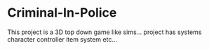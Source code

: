 # Criminal-In-Police
This project is a 3D top down game like sims... project has systems character controller item system etc...
